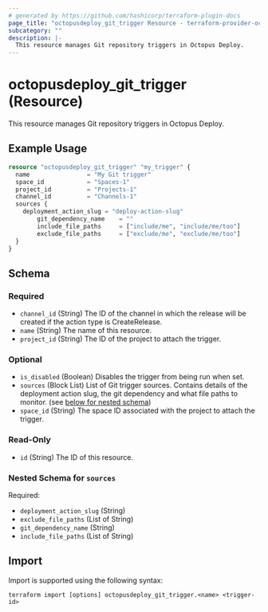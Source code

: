```yaml
---
# generated by https://github.com/hashicorp/terraform-plugin-docs
page_title: "octopusdeploy_git_trigger Resource - terraform-provider-octopusdeploy"
subcategory: ""
description: |-
  This resource manages Git repository triggers in Octopus Deploy.
---
```


# octopusdeploy_git_trigger (Resource)

This resource manages Git repository triggers in Octopus Deploy.

## Example Usage

```terraform
resource "octopusdeploy_git_trigger" "my_trigger" {
  name                = "My Git trigger"
  space_id            = "Spaces-1"
  project_id          = "Projects-1"
  channel_id          = "Channels-1"
  sources {
    deployment_action_slug = "deploy-action-slug"
		git_dependency_name    = ""
		include_file_paths     = ["include/me", "include/me/too"]
		exclude_file_paths     = ["exclude/me", "exclude/me/too"]
  }
}
```

<!-- schema generated by tfplugindocs -->
## Schema

### Required

- `channel_id` (String) The ID of the channel in which the release will be created if the action type is CreateRelease.
- `name` (String) The name of this resource.
- `project_id` (String) The ID of the project to attach the trigger.

### Optional

- `is_disabled` (Boolean) Disables the trigger from being run when set.
- `sources` (Block List) List of Git trigger sources. Contains details of the deployment action slug, the git dependency and what file paths to monitor. (see [below for nested schema](#nestedblock--sources))
- `space_id` (String) The space ID associated with the project to attach the trigger.

### Read-Only

- `id` (String) The ID of this resource.

<a id="nestedblock--sources"></a>
### Nested Schema for `sources`

Required:

- `deployment_action_slug` (String)
- `exclude_file_paths` (List of String)
- `git_dependency_name` (String)
- `include_file_paths` (List of String)

## Import

Import is supported using the following syntax:

```shell
terraform import [options] octopusdeploy_git_trigger.<name> <trigger-id>
```
